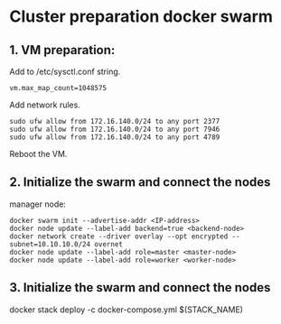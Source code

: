 # Cluster preparation docker swarm

## 1. VM preparation:

Add to /etc/sysctl.conf string.

```
vm.max_map_count=1048575
```

Add network rules.

```
sudo ufw allow from 172.16.140.0/24 to any port 2377
sudo ufw allow from 172.16.140.0/24 to any port 7946
sudo ufw allow from 172.16.140.0/24 to any port 4789
```

Reboot the VM.

## 2. Initialize the swarm and connect the nodes


manager node:
```
docker swarm init --advertise-addr <IP-address>
docker node update --label-add backend=true <backend-node>
docker network create --driver overlay --opt encrypted --subnet=10.10.10.0/24 overnet
docker node update --label-add role=master <master-node>
docker node update --label-add role=worker <worker-node>
```

## 3. Initialize the swarm and connect the nodes

docker stack deploy -c docker-compose.yml $(STACK_NAME)